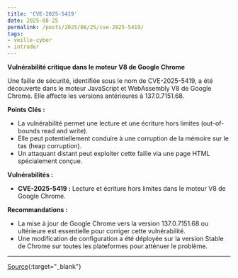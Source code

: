 ```yaml
---
title: 'CVE-2025-5419'
date: 2025-08-25
permalink: /posts/2025/08/25/cve-2025-5419/
tags:
- veille-cyber
- intruder
---
```

**Vulnérabilité critique dans le moteur V8 de Google Chrome**

Une faille de sécurité, identifiée sous le nom de CVE-2025-5419, a été découverte dans le moteur JavaScript et WebAssembly V8 de Google Chrome. Elle affecte les versions antérieures à 137.0.7151.68.

**Points Clés :**

*   La vulnérabilité permet une lecture et une écriture hors limites (out-of-bounds read and write).
*   Elle peut potentiellement conduire à une corruption de la mémoire sur le tas (heap corruption).
*   Un attaquant distant peut exploiter cette faille via une page HTML spécialement conçue.

**Vulnérabilités :**

*   **CVE-2025-5419 :** Lecture et écriture hors limites dans le moteur V8 de Google Chrome.

**Recommandations :**

*   La mise à jour de Google Chrome vers la version 137.0.7151.68 ou ultérieure est essentielle pour corriger cette vulnérabilité.
*   Une modification de configuration a été déployée sur la version Stable de Chrome sur toutes les plateformes pour atténuer le problème.

---
[Source](https://cvemon.intruder.io/cves/CVE-2025-5419){:target="_blank"}
